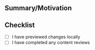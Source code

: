 ## Summary/Motivation

## Checklist
- [ ] I have previewed changes locally
- [ ] I have completed any content reviews
